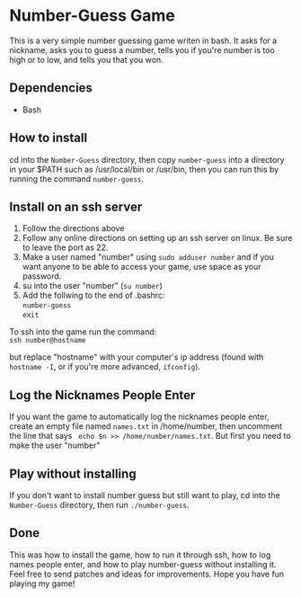 # Number-Guess Game
This is a very simple number guessing game writen in bash.  It asks for a nickname, asks you to guess a number, tells you if you're number is too high or to low, and tells you that you won.
## Dependencies
* Bash

## How to install
cd into the `Number-Guess` directory, then copy `number-guess` into a directory in your $PATH such as /usr/local/bin or /usr/bin, then you can run this by running the command `number-guess`.

## Install on an ssh server
1. Follow the directions above
2. Follow any online directions on setting up an ssh server on linux.  Be sure to leave the port as 22.
3. Make a user named "number" using `sudo adduser number` and if you want anyone to be able to access your game, use space as your password.
4. su into  the user "number" (`su number`)
5. Add the follwing to the end of .bashrc:\
`number-guess`\
`exit`

To ssh into the game run the command:\
`ssh number@hostname`

but replace "hostname" with your computer's ip address (found with `hostname -I`, or if you're more advanced, `ifconfig`).
## Log the Nicknames People Enter
If you want the game to automatically log the nicknames people enter, create an empty file named `names.txt` in /home/number, then uncomment the line that says ` echo $n >> /home/number/names.txt`.  But first you need to make the user "number"
## Play without installing
If you don't want to install number guess but still want to play, cd into the `Number-Guess` directory, then run `./number-guess`.
## Done
This was how to install the game, how to run it through ssh, how to log names people enter, and how to play number-guess without installing it. Feel free to send patches and ideas for improvements. Hope you have fun playing my game!
